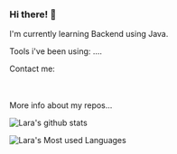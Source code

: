 ### Hi there! 👋

I'm currently learning Backend using Java. 

Tools i've been using:
....
</br>

Contact me:</br>
</br>
<a href="">![<GitHub>](https://img.shields.io/badge/GitHub-000000?style=for-the-badge&logo=GitHub&logoColor=white)</a>
<a href="">![<LinkdeIn>](https://img.shields.io/badge/LinkedIn-0A66C2?style=for-the-badge&logo=LinkedIn&logoColor=0000)</a>
<a href="">![<mail>](https://img.shields.io/badge/mail-EA4335?style=for-the-badge&logo=gmail&logoColor=white)</a>
<a href="">![<Twitter>](https://img.shields.io/badge/twitter-1DA1F2?style=for-the-badge&logo=Twitter&logoColor=white)</a>
<a href="">![<Instagram>](https://img.shields.io/badge/Instagram-E4405F?style=for-the-badge&logo=Instagram&logoColor=white)</a>

More info about my repos...

![Lara's github stats](https://github-readme-stats.vercel.app/api?username=Laraconverso&show_icons=true&theme=dracula)

![Lara's Most used Languages](https://github-readme-stats.vercel.app/api/top-langs/?username=Laraconverso&bg_color=30,e96443,904e95&title_color=fff&text_color=fff)

<!--
**Laraconverso/Laraconverso** is a ✨ _special_ ✨ repository because its `README.md` (this file) appears on your GitHub profile.

Here are some ideas to get you started:

- 🔭 I’m currently working on ...
- 🌱 I’m currently learning ...
- 👯 I’m looking to collaborate on ...
- 🤔 I’m looking for help with ...
- 💬 Ask me about ...
- 📫 How to reach me: ...
- 😄 Pronouns: ...
- ⚡ Fun fact: ...
-->
